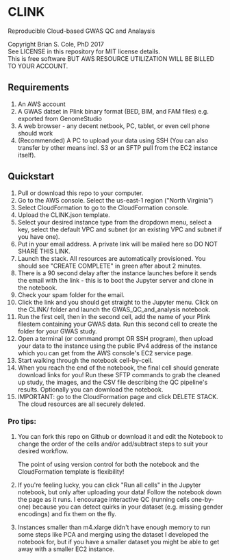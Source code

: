 # CLINK
Reproducible Cloud-based GWAS QC and Analaysis

Copyright Brian S. Cole, PhD 2017<br />
See LICENSE in this repository for MIT license details.<br />
This is free software BUT AWS RESOURCE UTILIZATION WILL BE BILLED TO YOUR ACCOUNT.

## Requirements

1. An AWS account
2. A GWAS datset in Plink binary format (BED, BIM, and FAM files) e.g. exported from GenomeStudio
3. A web browser - any decent netbook, PC, tablet, or even cell phone should work
4. (Recommended) A PC to upload your data using SSH (You can also transfer by other means incl. S3 or an SFTP pull from the EC2 instance itself).

## Quickstart

1. Pull or download this repo to your computer.
2. Go to the AWS console. Select the us-east-1 region ("North Virginia")
3. Select CloudFormation to go to the CloudFormation console.
4. Upload the CLINK.json template.
5. Select your desired instance type from the dropdown menu, select a key, select the default VPC and subnet (or an existing VPC and subnet if you have one).
6. Put in your email address.  A private link will be mailed here so DO NOT SHARE THIS LINK.
7. Launch the stack.  All resources are automatically provisioned. You should see "CREATE COMPLETE" in green after about 2 minutes.
8. There is a 90 second delay after the instance launches before it sends the email with the link - this is to boot the Jupyter server and clone in the notebook.
9. Check your spam folder for the email.
10. Click the link and you should get straight to the Jupyter menu. Click on the CLINK/ folder and launch the GWAS_QC_and_analysis notebook.
11. Run the first cell, then in the second cell, add the name of your Plink filestem containing your GWAS data. Run this second cell to create the folder for your GWAS study.
12. Open a terminal (or command prompt OR SSH program), then upload your data to the instance using the public IPv4 address of the instance which you can get from the AWS console's EC2 service page.
13. Start walking through the notebook cell-by-cell.
14. When you reach the end of the notebook, the final cell should generate download links for you! Run these SFTP commands to grab the cleaned up study, the images, and the CSV file describing the QC pipeline's results.  Optionally you can download the notebook.
15. IMPORTANT: go to the CloudFormation page and click DELETE STACK. The cloud resources are all securely deleted.

### Pro tips:
1. You can fork this repo on Github or download it and edit the Notebook to change the order of the cells and/or add/subtract steps to suit your desired workflow.

   The point of using version control for both the notebook and the CloudFormation template is flexibility!
2. If you're feeling lucky, you can click "Run all cells" in the Jupyter notebook, but only after uploading your data! Follow the notebook down the page as it runs.  I encourage interactive QC (running cells one-by-one) because you can detect quirks in your dataset (e.g. missing gender encodings) and fix them on the fly.
3. Instances smaller than m4.xlarge didn't have enough memory to run some steps like PCA and merging using the dataset I developed the notebook for, but if you have a smaller dataset you might be able to get away with a smaller EC2 instance.
